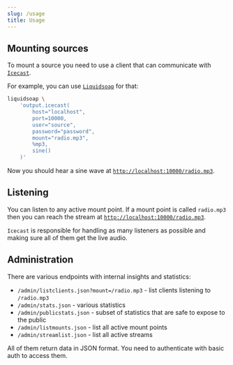 ```yaml
---
slug: /usage
title: Usage
---
```


## Mounting sources

To mount a source you need to use a client that can communicate with [`Icecast`](https://icecast.org).

For example, you can use [`Liquidsoap`](https://www.liquidsoap.info) for that:

```sh
liquidsoap \
    'output.icecast(
        host="localhost",
        port=10000,
        user="source",
        password="password",
        mount="radio.mp3",
        %mp3,
        sine()
    )'
```

Now you should hear a sine wave at
[`http://localhost:10000/radio.mp3`](http://localhost:10000/radio.mp3).

## Listening

You can listen to any active mount point.
If a mount point is called `radio.mp3`
then you can reach the stream at
[`http://localhost:10000/radio.mp3`](http://localhost:10000/radio.mp3).

`Icecast` is responsible for handling as many listeners as possible
and making sure all of them get the live audio.

## Administration

There are various endpoints with internal insights and statistics:

- `/admin/listclients.json?mount=/radio.mp3` -
  list clients listening to `/radio.mp3`
- `/admin/stats.json` -
  various statistics
- `/admin/publicstats.json` -
  subset of statistics that are safe to expose to the public
- `/admin/listmounts.json` -
  list all active mount points
- `/admin/streamlist.json` -
  list all active streams

All of them return data in JSON format.
You need to authenticate with basic auth to access them.
